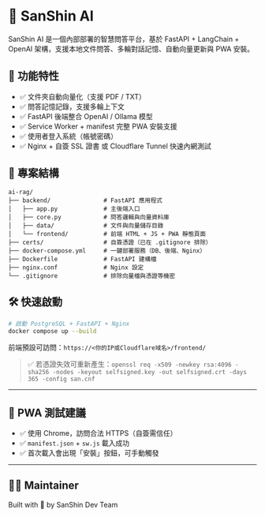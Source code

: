 
# 🧠 SanShin AI

SanShin AI 是一個內部部署的智慧問答平台，基於 FastAPI + LangChain + OpenAI 架構，支援本地文件問答、多輪對話記憶、自動向量更新與 PWA 安裝。

## 🚀 功能特性

- ✅ 文件夾自動向量化（支援 PDF / TXT）
- ✅ 問答記憶記錄，支援多輪上下文
- ✅ FastAPI 後端整合 OpenAI / Ollama 模型
- ✅ Service Worker + manifest 完整 PWA 安裝支援
- ✅ 使用者登入系統（帳號密碼）
- ✅ Nginx + 自簽 SSL 證書 或 Cloudflare Tunnel 快速內網測試

## 🧱 專案結構

```
ai-rag/
├── backend/               # FastAPI 應用程式
│   ├── app.py             # 主後端入口
│   ├── core.py            # 問答邏輯與向量資料庫
│   ├── data/              # 文件與向量儲存目錄
│   └── frontend/          # 前端 HTML + JS + PWA 靜態頁面
├── certs/                 # 自簽憑證（已在 .gitignore 排除）
├── docker-compose.yml     # 一鍵部署服務（DB、後端、Nginx）
├── Dockerfile             # FastAPI 建構檔
├── nginx.conf             # Nginx 設定
└── .gitignore             # 排除向量檔與憑證等機密
```

## 🛠 快速啟動

```bash
# 啟動 PostgreSQL + FastAPI + Nginx
docker compose up --build
```

前端預設可訪問：`https://<你的IP或Cloudflare域名>/frontend/`

> ✅ 若憑證失效可重新產生：`openssl req -x509 -newkey rsa:4096 -sha256 -nodes -keyout selfsigned.key -out selfsigned.crt -days 365 -config san.cnf`

---

## 📱 PWA 測試建議

- ✅ 使用 Chrome，訪問合法 HTTPS（自簽需信任）
- ✅ `manifest.json` + `sw.js` 載入成功
- ✅ 首次載入會出現「安裝」按鈕，可手動觸發

---

## 👨‍💻 Maintainer

Built with 💙 by SanShin Dev Team

